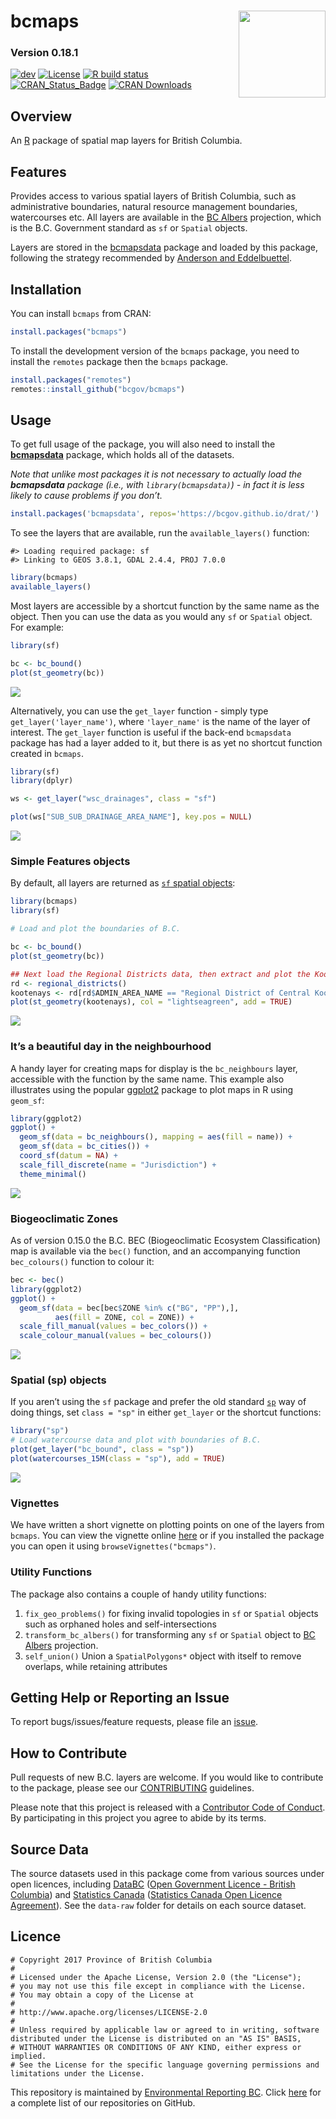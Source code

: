 
<!-- README.md is generated from README.Rmd. Please edit that file and re-knit-->

# bcmaps <img src="tools/readme/bcmaps-sticker.png" height="139" align="right"/>

### Version 0.18.1

<!-- badges: start -->

[![dev](https://assets.bcdevexchange.org/images/badges/delivery.svg)](https://github.com/BCDevExchange/assets/blob/master/README.md)
[![License](https://img.shields.io/badge/License-Apache%202.0-blue.svg)](https://opensource.org/licenses/Apache-2.0)
[![R build
status](https://github.com/bcgov/bcmaps/workflows/R-CMD-check/badge.svg)](https://github.com/bcgov/bcmaps/actions)
[![CRAN\_Status\_Badge](https://www.r-pkg.org/badges/version/bcmaps)](https://cran.r-project.org/package=bcmaps)
[![CRAN
Downloads](https://cranlogs.r-pkg.org/badges/bcmaps?color=brightgreen)](https://CRAN.R-project.org/package=bcmaps)
<!-- badges: end -->

## Overview

An [R](http://r-project.org) package of spatial map layers for British
Columbia.

## Features

Provides access to various spatial layers of British Columbia, such as
administrative boundaries, natural resource management boundaries,
watercourses etc. All layers are available in the [BC
Albers](http://spatialreference.org/ref/epsg/nad83-bc-albers/)
projection, which is the B.C. Government standard as `sf` or `Spatial`
objects.

Layers are stored in the
[bcmapsdata](https://github.com/bcgov/bcmapsdata) package and loaded by
this package, following the strategy recommended by [Anderson and
Eddelbuettel](https://journal.r-project.org/archive/2017/RJ-2017-026/index.html).

## Installation

You can install `bcmaps` from CRAN:

``` r
install.packages("bcmaps")
```

To install the development version of the `bcmaps` package, you need to
install the `remotes` package then the `bcmaps` package.

``` r
install.packages("remotes")
remotes::install_github("bcgov/bcmaps")
```

## Usage

To get full usage of the package, you will also need to install the
[**bcmapsdata**](https://github.com/bcgov/bcmapsdata) package, which
holds all of the datasets.

*Note that unlike most packages it is not necessary to actually load the
**bcmapsdata** package (i.e., with `library(bcmapsdata)`) - in fact it
is less likely to cause problems if you don’t.*

``` r
install.packages('bcmapsdata', repos='https://bcgov.github.io/drat/')
```

To see the layers that are available, run the `available_layers()`
function:

    #> Loading required package: sf
    #> Linking to GEOS 3.8.1, GDAL 2.4.4, PROJ 7.0.0

``` r
library(bcmaps)
available_layers()
```

Most layers are accessible by a shortcut function by the same name as
the object. Then you can use the data as you would any `sf` or `Spatial`
object. For example:

``` r
library(sf)

bc <- bc_bound()
plot(st_geometry(bc))
```

![](tools/readme/unnamed-chunk-7-1.png)<!-- -->

Alternatively, you can use the `get_layer` function - simply type
`get_layer('layer_name')`, where `'layer_name'` is the name of the layer
of interest. The `get_layer` function is useful if the back-end
`bcmapsdata` package has had a layer added to it, but there is as yet no
shortcut function created in `bcmaps`.

``` r
library(sf)
library(dplyr)

ws <- get_layer("wsc_drainages", class = "sf")

plot(ws["SUB_SUB_DRAINAGE_AREA_NAME"], key.pos = NULL)
```

![](tools/readme/unnamed-chunk-8-1.png)<!-- -->

### Simple Features objects

By default, all layers are returned as [`sf` spatial
objects](https://cran.r-project.org/package=sf):

``` r
library(bcmaps)
library(sf)

# Load and plot the boundaries of B.C.

bc <- bc_bound()
plot(st_geometry(bc))

## Next load the Regional Districts data, then extract and plot the Kootenays
rd <- regional_districts()
kootenays <- rd[rd$ADMIN_AREA_NAME == "Regional District of Central Kootenay", ]
plot(st_geometry(kootenays), col = "lightseagreen", add = TRUE)
```

![](tools/readme/plot-maps-1.png)<!-- -->

### It’s a beautiful day in the neighbourhood

A handy layer for creating maps for display is the `bc_neighbours`
layer, accessible with the function by the same name. This example also
illustrates using the popular [ggplot2](https://ggplot2.tidyverse.org/)
package to plot maps in R using `geom_sf`:

``` r
library(ggplot2)
ggplot() + 
  geom_sf(data = bc_neighbours(), mapping = aes(fill = name)) + 
  geom_sf(data = bc_cities()) +
  coord_sf(datum = NA) +
  scale_fill_discrete(name = "Jurisdiction") +
  theme_minimal()
```

![](tools/readme/bc_neighbours-1.png)<!-- -->

### Biogeoclimatic Zones

As of version 0.15.0 the B.C. BEC (Biogeoclimatic Ecosystem
Classification) map is available via the `bec()` function, and an
accompanying function `bec_colours()` function to colour it:

``` r
bec <- bec()
library(ggplot2)
ggplot() +
  geom_sf(data = bec[bec$ZONE %in% c("BG", "PP"),],
          aes(fill = ZONE, col = ZONE)) +
  scale_fill_manual(values = bec_colors()) +
  scale_colour_manual(values = bec_colours())
```

![](tools/readme/bec-1.png)<!-- -->

### Spatial (sp) objects

If you aren’t using the `sf` package and prefer the old standard
[`sp`](https://cran.r-project.org/package=sp) way of doing things, set
`class = "sp"` in either `get_layer` or the shortcut functions:

``` r
library("sp")
# Load watercourse data and plot with boundaries of B.C.
plot(get_layer("bc_bound", class = "sp"))
plot(watercourses_15M(class = "sp"), add = TRUE)
```

![](tools/readme/watercourses-1.png)<!-- -->

### Vignettes

We have written a short vignette on plotting points on one of the layers
from `bcmaps`. You can view the vignette online
[here](https://cran.r-project.org/web/packages/bcmaps/vignettes/add_points.html)
or if you installed the package you can open it using
`browseVignettes("bcmaps")`.

### Utility Functions

The package also contains a couple of handy utility functions:

1.  `fix_geo_problems()` for fixing invalid topologies in `sf` or
    `Spatial` objects such as orphaned holes and self-intersections
2.  `transform_bc_albers()` for transforming any `sf` or `Spatial`
    object to [BC Albers](https://epsg.io/3005) projection.
3.  `self_union()` Union a `SpatialPolygons*` object with itself to
    remove overlaps, while retaining attributes

## Getting Help or Reporting an Issue

To report bugs/issues/feature requests, please file an
[issue](https://github.com/bcgov/bcmaps/issues/).

## How to Contribute

Pull requests of new B.C. layers are welcome. If you would like to
contribute to the package, please see our
[CONTRIBUTING](CONTRIBUTING.md) guidelines.

Please note that this project is released with a [Contributor Code of
Conduct](CODE_OF_CONDUCT.md). By participating in this project you agree
to abide by its terms.

## Source Data

The source datasets used in this package come from various sources under
open licences, including [DataBC](http://data.gov.bc.ca) ([Open
Government Licence - British
Columbia](http://www2.gov.bc.ca/gov/content?id=A519A56BC2BF44E4A008B33FCF527F61))
and [Statistics Canada](http://www.statcan.gc.ca/start-debut-eng.html)
([Statistics Canada Open Licence
Agreement](http://www.statcan.gc.ca/eng/reference/licence-eng)). See the
`data-raw` folder for details on each source dataset.

## Licence

    # Copyright 2017 Province of British Columbia
    # 
    # Licensed under the Apache License, Version 2.0 (the "License");
    # you may not use this file except in compliance with the License.
    # You may obtain a copy of the License at
    # 
    # http://www.apache.org/licenses/LICENSE-2.0
    # 
    # Unless required by applicable law or agreed to in writing, software distributed under the License is distributed on an "AS IS" BASIS,
    # WITHOUT WARRANTIES OR CONDITIONS OF ANY KIND, either express or implied.
    # See the License for the specific language governing permissions and limitations under the License.

This repository is maintained by [Environmental Reporting
BC](http://www2.gov.bc.ca/gov/content?id=FF80E0B985F245CEA62808414D78C41B).
Click [here](https://github.com/bcgov/EnvReportBC-RepoList) for a
complete list of our repositories on GitHub.

